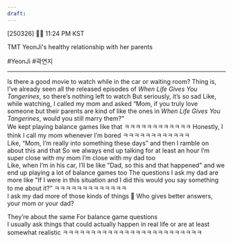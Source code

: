 ```yaml
---
draft:
---
```

[250326] 🧸💭 11:24 PM KST

TMT YeonJi's healthy relationship with her parents 

#YeonJi #곽연지
___

Is there a good movie to watch while in the car or waiting room?
Thing is, I’ve already seen all the released episodes of _When Life Gives You Tangerines_, so there’s nothing left to watch
But seriously, it’s so sad
Like, while watching, I called my mom and asked
“Mom, if you truly love someone but their parents are kind of like the ones in _When Life Gives You Tangerines_, would you still marry them?”  
We kept playing balance games like that 
ㅋㅋㅋㅋㅋㅋㅋㅋㅋㅋㅋㅋ
Honestly, I think I call my mom whenever I’m bored
ㅋㅋㅋㅋㅋㅋㅋㅋㅋㅋㅋㅋ  
Like, “Mom, I’m really into something these days”
and then I ramble on about this and that
So we always end up talking for at least an hour
I’m super close with my mom 
I’m close with my dad too  
Like, when I’m in his car, I’ll be like "Dad, so this and that happened"
and we end up playing a lot of balance games too
The questions I ask my dad are more like
"If I were in this situation and I did this
would you say something to me about it?”
ㅋㅋㅋㅋㅋㅋㅋㅋㅋㅋㅋㅋㅋ  
I ask my dad more of those kinds of things
🌊 Who gives better answers, your mom or your dad?

They’re about the same
For balance game questions  
I usually ask things that could actually happen in real life
or are at least somewhat realistic
ㅋㅋㅋㅋㅋㅋㅋㅋㅋㅋㅋㅋㅋㅋㅋㅋㅋㅋㅋㅋㅋㅋㅋㅋㅋ
